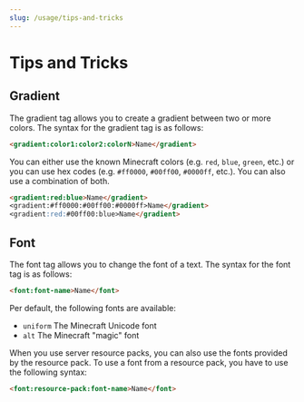 ```yaml
---
slug: /usage/tips-and-tricks
---
```


# Tips and Tricks

## Gradient

The gradient tag allows you to create a gradient between two or more colors. The syntax for the gradient tag is as follows:

```md title="Gradient Tag Syntax"
<gradient:color1:color2:colorN>Name</gradient>
```

You can either use the known Minecraft colors (e.g. `red`, `blue`, `green`, etc.) or you can use hex codes (e.g. `#ff0000`, `#00ff00`, `#0000ff`, etc.). You can also use a combination of both.

```md title="Gradient Tag Examples"
<gradient:red:blue>Name</gradient>
<gradient:#ff0000:#00ff00:#0000ff>Name</gradient>
<gradient:red:#00ff00:blue>Name</gradient>
```

## Font

The font tag allows you to change the font of a text. The syntax for the font tag is as follows:

```md title="Font Tag Syntax"
<font:font-name>Name</font>
```

Per default, the following fonts are available:

- `uniform` The Minecraft Unicode font
- `alt` The Minecraft "magic" font

When you use server resource packs, you can also use the fonts provided by the resource pack. To use a font from a resource pack, you have to use the following syntax:

```md title="Font Tag Syntax"
<font:resource-pack:font-name>Name</font>
```